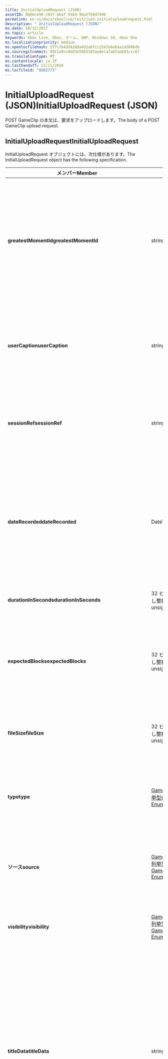 ```yaml
---
title: InitialUploadRequest (JSON)
assetID: 8b8bce98-cb5f-bbaf-5564-9be2f58d749b
permalink: en-us/docs/xboxlive/rest/json-initialuploadrequest.html
description: " InitialUploadRequest (JSON)"
ms.date: 10/12/2017
ms.topic: article
keywords: Xbox Live, Xbox, ゲーム, UWP, Windows 10, Xbox One
ms.localizationpriority: medium
ms.openlocfilehash: 5f7c7b43d420da4d1abfcc25b7e4a6aa1a568bde
ms.sourcegitcommit: 8921a9cc0dd3e5665345ae8eca7ab7aeb83ccc6f
ms.translationtype: MT
ms.contentlocale: ja-JP
ms.lasthandoff: 12/11/2018
ms.locfileid: "8882773"
---
```

# <a name="initialuploadrequest-json"></a><span data-ttu-id="dfb6c-104">InitialUploadRequest (JSON)</span><span class="sxs-lookup"><span data-stu-id="dfb6c-104">InitialUploadRequest (JSON)</span></span>
<span data-ttu-id="dfb6c-105">POST GameClip の本文は、要求をアップロードします。</span><span class="sxs-lookup"><span data-stu-id="dfb6c-105">The body of a POST GameClip upload request.</span></span> 
<a id="ID4EN"></a>

 
## <a name="initialuploadrequest"></a><span data-ttu-id="dfb6c-106">InitialUploadRequest</span><span class="sxs-lookup"><span data-stu-id="dfb6c-106">InitialUploadRequest</span></span>
 
<span data-ttu-id="dfb6c-107">InitialUploadRequest オブジェクトには、次仕様があります。</span><span class="sxs-lookup"><span data-stu-id="dfb6c-107">The InitialUploadRequest object has the following specification.</span></span>
 
| <span data-ttu-id="dfb6c-108">メンバー</span><span class="sxs-lookup"><span data-stu-id="dfb6c-108">Member</span></span>| <span data-ttu-id="dfb6c-109">種類</span><span class="sxs-lookup"><span data-stu-id="dfb6c-109">Type</span></span>| <span data-ttu-id="dfb6c-110">説明</span><span class="sxs-lookup"><span data-stu-id="dfb6c-110">Description</span></span>| 
| --- | --- | --- | 
| <b><span data-ttu-id="dfb6c-111">greatestMomentId</span><span class="sxs-lookup"><span data-stu-id="dfb6c-111">greatestMomentId</span></span></b>| <span data-ttu-id="dfb6c-112">string</span><span class="sxs-lookup"><span data-stu-id="dfb6c-112">string</span></span>| <span data-ttu-id="dfb6c-113">クリップの名として使用するテキストの文字列 ID。</span><span class="sxs-lookup"><span data-stu-id="dfb6c-113">The string ID for the text to use as the name for the clip.</span></span> <span data-ttu-id="dfb6c-114">これの管理し、タイトルの開発者によってタイトルの構成ファイルにローカライズされます。</span><span class="sxs-lookup"><span data-stu-id="dfb6c-114">This is managed and localized in the config file for the title by the developer of the title.</span></span>| 
| <b><span data-ttu-id="dfb6c-115">userCaption</span><span class="sxs-lookup"><span data-stu-id="dfb6c-115">userCaption</span></span></b>| <span data-ttu-id="dfb6c-116">string</span><span class="sxs-lookup"><span data-stu-id="dfb6c-116">string</span></span>| <span data-ttu-id="dfb6c-117">省略可能。</span><span class="sxs-lookup"><span data-stu-id="dfb6c-117">Optional.</span></span> <span data-ttu-id="dfb6c-118">ユーザー入力の代替名最大 250 文字の最大長のゲーム クリップされます。</span><span class="sxs-lookup"><span data-stu-id="dfb6c-118">Alternate user-entered name for game clip up to a maximum length of 250 characters.</span></span>| 
| <b><span data-ttu-id="dfb6c-119">sessionRef</span><span class="sxs-lookup"><span data-stu-id="dfb6c-119">sessionRef</span></span></b>| <span data-ttu-id="dfb6c-120">string</span><span class="sxs-lookup"><span data-stu-id="dfb6c-120">string</span></span>| <span data-ttu-id="dfb6c-121">省略可能。</span><span class="sxs-lookup"><span data-stu-id="dfb6c-121">Optional.</span></span> <span data-ttu-id="dfb6c-122">レコーディングの実行中になるゲーム セッションの参照です。</span><span class="sxs-lookup"><span data-stu-id="dfb6c-122">Game session reference during which the recording was done.</span></span>| 
| <b><span data-ttu-id="dfb6c-123">dateRecorded</span><span class="sxs-lookup"><span data-stu-id="dfb6c-123">dateRecorded</span></span></b>| <span data-ttu-id="dfb6c-124">DateTime</span><span class="sxs-lookup"><span data-stu-id="dfb6c-124">DateTime</span></span>| <span data-ttu-id="dfb6c-125">UTC で、レコーディングを開始した時刻。</span><span class="sxs-lookup"><span data-stu-id="dfb6c-125">The time the recording was started, in UTC.</span></span> <span data-ttu-id="dfb6c-126">ISO 8601 形式での文字列としてマーシャ リング (詳細については、<a href="http://www.w3.org/TR/NOTE-datetime">日付と時刻の形式</a>を参照) の書式を設定します。</span><span class="sxs-lookup"><span data-stu-id="dfb6c-126">Marshalled as a string in ISO 8601 format (see <a href="http://www.w3.org/TR/NOTE-datetime">Date and Time Formats</a> for more information).</span></span>| 
| <b><span data-ttu-id="dfb6c-127">durationInSeconds</span><span class="sxs-lookup"><span data-stu-id="dfb6c-127">durationInSeconds</span></span></b>| <span data-ttu-id="dfb6c-128">32 ビットの符号なし整数</span><span class="sxs-lookup"><span data-stu-id="dfb6c-128">32-bit unsigned integer</span></span>| <span data-ttu-id="dfb6c-129">秒単位でのクリップの長さ。</span><span class="sxs-lookup"><span data-stu-id="dfb6c-129">The length of the clip in seconds.</span></span>| 
| <b><span data-ttu-id="dfb6c-130">expectedBlocks</span><span class="sxs-lookup"><span data-stu-id="dfb6c-130">expectedBlocks</span></span></b>| <span data-ttu-id="dfb6c-131">32 ビットの符号なし整数</span><span class="sxs-lookup"><span data-stu-id="dfb6c-131">32-bit unsigned integer</span></span>| <span data-ttu-id="dfb6c-132">省略可能。</span><span class="sxs-lookup"><span data-stu-id="dfb6c-132">Optional.</span></span> <span data-ttu-id="dfb6c-133">ファイルを分類するブロックの数。</span><span class="sxs-lookup"><span data-stu-id="dfb6c-133">Number of blocks into which file will be divided.</span></span> <span data-ttu-id="dfb6c-134">ファイルは 1 つの要求で送信される場合を省略します。</span><span class="sxs-lookup"><span data-stu-id="dfb6c-134">Omit if file will be transmitted in a single request.</span></span>| 
| <b><span data-ttu-id="dfb6c-135">fileSize</span><span class="sxs-lookup"><span data-stu-id="dfb6c-135">fileSize</span></span></b>| <span data-ttu-id="dfb6c-136">32 ビットの符号なし整数</span><span class="sxs-lookup"><span data-stu-id="dfb6c-136">32-bit unsigned integer</span></span>| <span data-ttu-id="dfb6c-137">ファイル サイズのアップロードされるビデオのバイト数。</span><span class="sxs-lookup"><span data-stu-id="dfb6c-137">File size in bytes of the video that will be uploaded.</span></span>| 
| <b><span data-ttu-id="dfb6c-138">type</span><span class="sxs-lookup"><span data-stu-id="dfb6c-138">type</span></span></b>| [<span data-ttu-id="dfb6c-139">GameClipType 列挙型</span><span class="sxs-lookup"><span data-stu-id="dfb6c-139">GameClipType Enumeration</span></span>](../enums/gvr-enum-gamecliptypes.md)| <span data-ttu-id="dfb6c-140">コンマ区切りで列挙型の文字列値としてマーシャ リング、クリップの種類です。</span><span class="sxs-lookup"><span data-stu-id="dfb6c-140">The type of clip, marshaled as a string value of the enumeration that is comma-delimited.</span></span>| 
| <b><span data-ttu-id="dfb6c-141">ソース</span><span class="sxs-lookup"><span data-stu-id="dfb6c-141">source</span></span></b>| [<span data-ttu-id="dfb6c-142">GameClipSource 列挙型</span><span class="sxs-lookup"><span data-stu-id="dfb6c-142">GameClipSource Enumeration</span></span>](../enums/gvr-enum-gameclipsource.md)| <span data-ttu-id="dfb6c-143">クリップの元の指定、列挙体の文字列値としてマーシャ リングします。</span><span class="sxs-lookup"><span data-stu-id="dfb6c-143">Specifies how the clip was sourced, marshaled as a string value of the enumeration.</span></span>| 
| <b><span data-ttu-id="dfb6c-144">visibility</span><span class="sxs-lookup"><span data-stu-id="dfb6c-144">visibility</span></span></b>| [<span data-ttu-id="dfb6c-145">GameClipVisibility 列挙型</span><span class="sxs-lookup"><span data-stu-id="dfb6c-145">GameClipVisibility Enumeration</span></span>](../enums/gvr-enum-gameclipvisibility.md)| <span data-ttu-id="dfb6c-146">システムの公開後に、ゲーム クリップの可視性を指定します。</span><span class="sxs-lookup"><span data-stu-id="dfb6c-146">Specifies the visibility of the game clip once it is published in the system.</span></span>| 
| <b><span data-ttu-id="dfb6c-147">titleData</span><span class="sxs-lookup"><span data-stu-id="dfb6c-147">titleData</span></span></b>| <span data-ttu-id="dfb6c-148">string</span><span class="sxs-lookup"><span data-stu-id="dfb6c-148">string</span></span>| <span data-ttu-id="dfb6c-149">省略可能。</span><span class="sxs-lookup"><span data-stu-id="dfb6c-149">Optional.</span></span> <span data-ttu-id="dfb6c-150">このクリップに関連付けられているタイトル固有のプロパティのプロパティ バッグです。</span><span class="sxs-lookup"><span data-stu-id="dfb6c-150">Property bag for title-specific properties associated with this clip.</span></span> <span data-ttu-id="dfb6c-151">格納され、として返された-です。</span><span class="sxs-lookup"><span data-stu-id="dfb6c-151">Stored and returned as-is.</span></span> <span data-ttu-id="dfb6c-152">タイトル デベロッパーは、クリップに関するメタデータを保持するため、このフィールドを使用できます。</span><span class="sxs-lookup"><span data-stu-id="dfb6c-152">Title developers can use this field to persist their own metadata about a clip.</span></span>| 
| <b><span data-ttu-id="dfb6c-153">titleData</span><span class="sxs-lookup"><span data-stu-id="dfb6c-153">titleData</span></span></b>| <span data-ttu-id="dfb6c-154">string</span><span class="sxs-lookup"><span data-stu-id="dfb6c-154">string</span></span>| <span data-ttu-id="dfb6c-155">省略可能。</span><span class="sxs-lookup"><span data-stu-id="dfb6c-155">Optional.</span></span> <span data-ttu-id="dfb6c-156">このクリップに関連付けられているコンソールに固有のプロパティのプロパティ バッグです。</span><span class="sxs-lookup"><span data-stu-id="dfb6c-156">Property bag for console-specific properties associated with this clip.</span></span> <span data-ttu-id="dfb6c-157">格納され、として返された-です。</span><span class="sxs-lookup"><span data-stu-id="dfb6c-157">Stored and returned as-is.</span></span> <span data-ttu-id="dfb6c-158">本体のプラットフォームでは、クリップに関するメタデータを保持するため、このフィールドを使用できます。</span><span class="sxs-lookup"><span data-stu-id="dfb6c-158">Console Platform can use this field to persist their own metadata about a clip.</span></span>| 
| <b><span data-ttu-id="dfb6c-159">systemProperties</span><span class="sxs-lookup"><span data-stu-id="dfb6c-159">systemProperties</span></span></b>| <span data-ttu-id="dfb6c-160">string</span><span class="sxs-lookup"><span data-stu-id="dfb6c-160">string</span></span>| <span data-ttu-id="dfb6c-161">省略可能。</span><span class="sxs-lookup"><span data-stu-id="dfb6c-161">Optional.</span></span> <span data-ttu-id="dfb6c-162">このクリップに関連付けられているコンソールに固有のプロパティのプロパティ バッグです。</span><span class="sxs-lookup"><span data-stu-id="dfb6c-162">Property bag for console-specific properties associated with this clip.</span></span> <span data-ttu-id="dfb6c-163">格納され、として返されます。</span><span class="sxs-lookup"><span data-stu-id="dfb6c-163">Stored and returned as is.</span></span> <span data-ttu-id="dfb6c-164">本体のプラットフォームでは、クリップに関するメタデータを保持するため、このフィールドを使用できます。</span><span class="sxs-lookup"><span data-stu-id="dfb6c-164">Console Platform can use this field to persist their own metadata about a clip.</span></span>| 
| <b><span data-ttu-id="dfb6c-165">usersInSession</span><span class="sxs-lookup"><span data-stu-id="dfb6c-165">usersInSession</span></span></b>| <span data-ttu-id="dfb6c-166">文字列の配列</span><span class="sxs-lookup"><span data-stu-id="dfb6c-166">array of string</span></span>| <span data-ttu-id="dfb6c-167">省略可能。</span><span class="sxs-lookup"><span data-stu-id="dfb6c-167">Optional.</span></span> <span data-ttu-id="dfb6c-168">現在のセッションでユーザーの一覧。</span><span class="sxs-lookup"><span data-stu-id="dfb6c-168">A list of the users in the current session.</span></span>| 
| <b><span data-ttu-id="dfb6c-169">thumbnailSource</span><span class="sxs-lookup"><span data-stu-id="dfb6c-169">thumbnailSource</span></span></b>| [<span data-ttu-id="dfb6c-170">ThumbnailSource 列挙型</span><span class="sxs-lookup"><span data-stu-id="dfb6c-170">ThumbnailSource Enumeration</span></span>](../enums/gvr-enum-thumbnailsource.md)| <span data-ttu-id="dfb6c-171">省略可能。</span><span class="sxs-lookup"><span data-stu-id="dfb6c-171">Optional.</span></span> <span data-ttu-id="dfb6c-172">サムネイルのソース。</span><span class="sxs-lookup"><span data-stu-id="dfb6c-172">The source of the thumbnail.</span></span>| 
| <b><span data-ttu-id="dfb6c-173">thumbnailOffsetMillseconds</span><span class="sxs-lookup"><span data-stu-id="dfb6c-173">thumbnailOffsetMillseconds</span></span></b>| <span data-ttu-id="dfb6c-174">32 ビット符号付き整数</span><span class="sxs-lookup"><span data-stu-id="dfb6c-174">32-bit signed integer</span></span>| <span data-ttu-id="dfb6c-175">生成されたオフセットのサムネイルを (ミリ秒単位) のオフセットを指定します。</span><span class="sxs-lookup"><span data-stu-id="dfb6c-175">Specifies the offset (in milliseconds) for offset generated thumbnails.</span></span> <span data-ttu-id="dfb6c-176"><b>ThumbnailSource</b>をオフセットを設定するときに指定だけです。</span><span class="sxs-lookup"><span data-stu-id="dfb6c-176">Only specified when <b>thumbnailSource</b> is set to Offset.</span></span>| 
| <b><span data-ttu-id="dfb6c-177">savedByUser</span><span class="sxs-lookup"><span data-stu-id="dfb6c-177">savedByUser</span></span></b>| <span data-ttu-id="dfb6c-178">ブール値</span><span class="sxs-lookup"><span data-stu-id="dfb6c-178">Boolean value</span></span>| <span data-ttu-id="dfb6c-179">省略可能。</span><span class="sxs-lookup"><span data-stu-id="dfb6c-179">Optional.</span></span> <span data-ttu-id="dfb6c-180">FIFO 記憶域ではなく、ユーザーのクォータに保存するクリップを設定します。</span><span class="sxs-lookup"><span data-stu-id="dfb6c-180">Sets the clip to be saved to the user's quota instead of FIFO storage.</span></span> <span data-ttu-id="dfb6c-181">既定値は false です。</span><span class="sxs-lookup"><span data-stu-id="dfb6c-181">Defaults to false.</span></span>| 
  
<a id="ID4ERH"></a>

 
## <a name="sample-json-syntax"></a><span data-ttu-id="dfb6c-182">JSON 構文の例</span><span class="sxs-lookup"><span data-stu-id="dfb6c-182">Sample JSON syntax</span></span>
 

```json
{
   "greatestMomentId": "123abc",
   "userCaption": "OMG Look at this!",
   "sessionRef": "4587552a-a5ad-4c4c-a787-5bc5af70e4c9",
   "dateRecorded": "2012-12-23T11:08:08Z",
   "durationInSeconds": 27,
   "expectedBlocks": 7,
   "fileSize": 1234567,
   "type": "MagicMoment, Achievement",
   "source": "Console",
   "visibility": "Default",
   "titleData": "{ 'Boss': 'The Invincible' }",
   "systemProperties": "{ 'Id': '123456', 'Location': 'C:\\videos\\123456.mp4' }",
   "thumbnailSource": "Offset",
   "thumbnailOffsetMillseconds": 20000,
   "savedByUser": false
 }
    
```

  
<a id="ID4E1H"></a>

 
## <a name="see-also"></a><span data-ttu-id="dfb6c-183">関連項目</span><span class="sxs-lookup"><span data-stu-id="dfb6c-183">See also</span></span>
 
<a id="ID4E3H"></a>

 
##### <a name="parent"></a><span data-ttu-id="dfb6c-184">Parent</span><span class="sxs-lookup"><span data-stu-id="dfb6c-184">Parent</span></span> 

[<span data-ttu-id="dfb6c-185">JavaScript Object Notation (JSON) オブジェクト リファレンス</span><span class="sxs-lookup"><span data-stu-id="dfb6c-185">JavaScript Object Notation (JSON) Object Reference</span></span>](atoc-xboxlivews-reference-json.md)

   